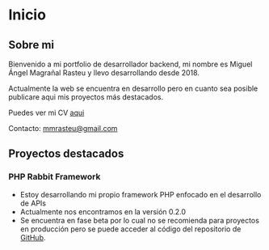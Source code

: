 # Inicio

## Sobre mi

Bienvenido a mi portfolio de desarrollador backend, mi nombre es Miguel Ángel Magrañal Rasteu y llevo desarrollando desde 2018.

Actualmente la web se encuentra en desarrollo pero en cuanto sea posible publicare aqui mis proyectos más destacados.

Puedes ver mi CV [aqui](cv.md)

Contacto: mmrasteu@gmail.com

## Proyectos destacados

### **PHP Rabbit Framework**  
- Estoy desarrollando mi propio framework PHP enfocado en el desarrollo de APIs
- Actualmente nos encontramos en la versión 0.2.0
- Se encuentra en fase beta por lo cual no se recomienda para proyectos en producción pero se puede acceder al código del repositorio de [GitHub](https://github.com/mmrasteu/phprabbit-framework). 
